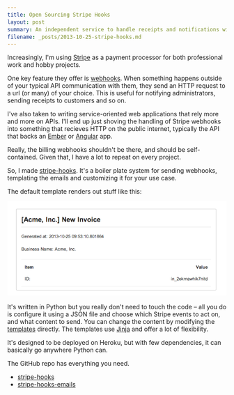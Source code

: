 ```yaml
---
title: Open Sourcing Stripe Hooks
layout: post
summary: An independent service to handle receipts and notifications with Stripe
filename: _posts/2013-10-25-stripe-hooks.md
---
```


Increasingly, I'm using [Stripe](https://stripe.com/) as a payment
processor for both professional work and hobby projects.

One key feature they offer is [webhooks](https://stripe.com/docs/webhooks).
When something happens outside of your typical API communication with them,
they send an HTTP request to a url (or many) of your choice. This is
useful for notifying administrators, sending receipts to customers and so on.

I've also taken to writing service-oriented web applications that rely more
and more on APIs. I'll end up just shoving the handling of Stripe webhooks
into something that recieves HTTP on the public internet, typically the API
that backs an [Ember](http://emberjs.com/) or [Angular](http://angularjs.org/) app.

Really, the billing webhooks shouldn't be there, and should be self-contained.
Given that, I have a lot to repeat on every project.

So, I made [stripe-hooks](https://github.com/pearkes/stripe-hooks). It's
a boiler plate system for sending webhooks, templating the emails
and customizing it for your use case.

The default template renders out stuff like this:

<div class="img-center"><img src="/static/img/hooks/new-invoice.png" class="img-responsive"></div>

It's written in Python but you really don't need to touch the code – all
you do is configure it using a JSON file and choose which Stripe events
to act on, and what content to send. You can change the content
by modifying the [templates](https://github.com/pearkes/stripe-hooks-emails/) directly.
The templates use [Jinja](http://jinja.pocoo.org/) and offer a lot of flexibility.

It's designed to be deployed on Heroku, but with few dependencies, it
can basically go anywhere Python can.

The GitHub repo has everything you need.

- [stripe-hooks](https://github.com/pearkes/stripe-hooks)
- [stripe-hooks-emails](https://github.com/pearkes/stripe-hooks-emails)

